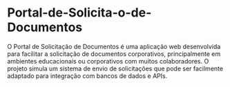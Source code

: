 # Portal-de-Solicita-o-de-Documentos
O Portal de Solicitação de Documentos é uma aplicação web desenvolvida para facilitar a solicitação de documentos corporativos, principalmente em ambientes educacionais ou corporativos com muitos colaboradores. O projeto simula um sistema de envio de solicitações que pode ser facilmente adaptado para integração com bancos de dados e APIs.
